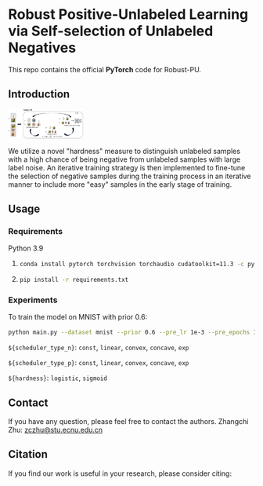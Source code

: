 # Robust Positive-Unlabeled Learning via Self-selection of Unlabeled Negatives
This repo contains the official **PyTorch** code for Robust-PU.

## Introduction

<img src="figures\pipline.png" alt="pipline" style="zoom: 15%;" />

We utilize a novel "hardness" measure to distinguish unlabeled samples with a high chance of being negative from unlabeled samples with large label noise. An iterative training strategy is then implemented to fine-tune the selection of negative samples during the training process in an iterative manner to include more "easy" samples in the early stage of training.

## Usage

### Requirements

Python 3.9

1. ```bash
   conda install pytorch torchvision torchaudio cudatoolkit=11.3 -c pytorch
   ```

2. ```bash
   pip install -r requirements.txt
   ```

### Experiments

To train the model on MNIST with prior 0.6:

```bash
python main.py --dataset mnist --prior 0.6 --pre_lr 1e-3 --pre_epochs 100 --pre_batch_size 128 --pre_wd 1e-4 --lr 1e-2 --inner_epochs 20 --wd 0 --batch_size 64 --scheduler_type_n linear --alpha_n 0.11 --max_thresh_n 1.0 --grow_steps_n 5 --temper_n 1.3 --scheduler_type_p linear --alpha_p 0.1 --max_thresh_p 1.0 --grow_steps_p 5 --temper_p 1.0 --hardness logistic
```

`${scheduler_type_n}`: `const`, `linear`, `convex`, `concave`, `exp`

`${scheduler_type_p}`: `const`, `linear`, `convex`, `concave`, `exp`

`${hardness}`: `logistic`, `sigmoid`

## Contact

If you have any question, please feel free to contact the authors. Zhangchi Zhu: zczhu@stu.ecnu.edu.cn

## Citation

If you find our work is useful in your research, please consider citing:

